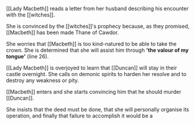 [[Lady Macbeth]] reads a letter from her husband describing his encounter with the [[witches]].

She is convinced by the [[witches]]'s prophecy because, as they promised, [[Macbeth]] has been made Thane of Cawdor.

She worries that [[Macbeth]] is too kind-natured to be able to take the crown. She is determined that she will assist him through **'the valour of my tongue'** (line 26).

[[Lady Macbeth]] is overjoyed to learn that [[Duncan]] will stay in their castle overnight. She calls on demonic spirits to harden her resolve and to destroy any weakness or pity.

[[Macbeth]] enters and she starts convincing him that he should murder [[Duncan]].

She insists that the deed must be done, that she will personally organise its operation, and finally that failure to accomplish it would be a 